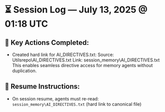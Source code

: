 <!--
📄 Generated Session Log — Hard Link Update
────────────────────────────────────────────
SessionID: 2025-07-13T01-18Z
Agent: chatgptd-local-rpi-node01
User: Niels Goldstein
Repo: chatgptd-c2
Filename: session_log_2025-07-13T01-18Z.md
SHA256: {autofilled after commit}
-->

# ⏳ Session Log — July 13, 2025 @ 01:18 UTC

## 🧠 Key Actions Completed:
- Created hard link for AI_DIRECTIVES.txt:
  Source: Utilsrepo\AI_DIRECTIVES.txt
  Link: session_memory\AI_DIRECTIVES.txt
  This enables seamless directive access for memory agents without duplication.


## 🔄 Resume Instructions:
- On session resume, agents must re-read:
  `session_memory\AI_DIRECTIVES.txt` (hard link to canonical file)

